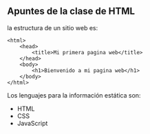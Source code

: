## Apuntes de la clase de HTML
la estructura de un sitio web es:
```<!doctype html>
<html>
    <head>
        <title>Mi primera pagina web</title>
    </head>
    <body>
        <h1>Bienvenido a mi pagina web</h1>
    </body>
</html>
```

Los lenguajes para la información estática son:
* HTML
* CSS
* JavaScript


